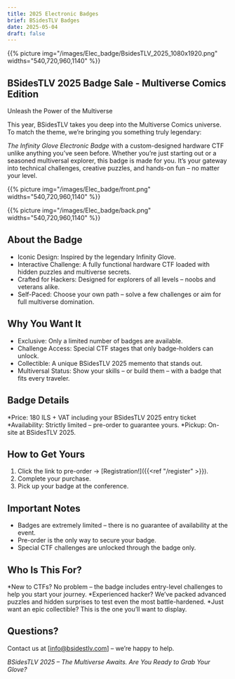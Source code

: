 ```yaml
---
title: 2025 Electronic Badges
brief: BSidesTLV Badges
date: 2025-05-04
draft: false
---
```



{{% picture img="/images/Elec_badge/BsidesTLV_2025_1080x1920.png" widths="540,720,960,1140" %}}


## BSidesTLV 2025 Badge Sale - Multiverse Comics Edition

Unleash the Power of the Multiverse



This year, BSidesTLV takes you deep into the Multiverse Comics universe.
To match the theme, we’re bringing you something truly legendary:


*The Infinity Glove Electronic Badge* with a custom-designed hardware CTF unlike anything you’ve seen before.
Whether you’re just starting out or a seasoned multiversal explorer, this badge is made for you.
It’s your gateway into technical challenges, creative puzzles, and hands-on fun – no matter your level.


{{% picture img="/images/Elec_badge/front.png" widths="540,720,960,1140" %}}


{{% picture img="/images/Elec_badge/back.png" widths="540,720,960,1140" %}}


## About the Badge
* Iconic Design: Inspired by the legendary Infinity Glove.
* Interactive Challenge: A fully functional hardware CTF loaded with hidden puzzles and multiverse secrets.
* Crafted for Hackers: Designed for explorers of all levels – noobs and veterans alike.
* Self-Paced: Choose your own path – solve a few challenges or aim for full multiverse domination.


## Why You Want It
* Exclusive: Only a limited number of badges are available.
* Challenge Access: Special CTF stages that only badge-holders can unlock.
* Collectible: A unique BSidesTLV 2025 memento that stands out.
* Multiversal Status: Show your skills – or build them – with a badge that fits every traveler.


## Badge Details

*Price: 180 ILS + VAT  including your BSidesTLV 2025 entry ticket
*Availability: Strictly limited – pre-order to guarantee yours.
*Pickup: On-site at BSidesTLV 2025.


## How to Get Yours
1. Click the link to pre-order -> [Registration!]({{<ref "/register" >}}).
2. Complete your purchase.
3. Pick up your badge at the conference.


## Important Notes
* Badges are extremely limited – there is no guarantee of availability at the event.
* Pre-order is the only way to secure your badge.
* Special CTF challenges are unlocked through the badge only.


## Who Is This For?
*New to CTFs? No problem – the badge includes entry-level challenges to help you start your journey.
*Experienced hacker? We’ve packed advanced puzzles and hidden surprises to test even the most battle-hardened.
*Just want an epic collectible? This is the one you’ll want to display.


## Questions?
Contact us at [info@bsidestlv.com] – we’re happy to help.


*BSidesTLV 2025 – The Multiverse Awaits. Are You Ready to Grab Your Glove?*
